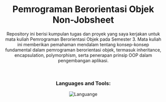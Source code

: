 <h1 align="center"> Pemrograman Berorientasi Objek <br> Non-Jobsheet</h1>
<p align="center">Repository ini berisi kumpulan tugas dan proyek yang saya kerjakan untuk mata kuliah Pemrograman Berorientasi Objek pada Semester 3. Mata kuliah ini memberikan pemahaman mendalam tentang konsep-konsep fundamental dalam pemrograman berorientasi objek, termasuk inheritance, encapsulation, polymorphism, serta penerapan prinsip OOP dalam pengembangan aplikasi.</p>
<br>
<h3 align="center">Languages and Tools:</h3>
<p align="center"> <img src="https://skillicons.dev/icons?i=java,vscode,git" alt="Languange"></p>
